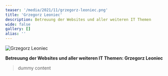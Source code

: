 ```yaml
---
teaser: '/media/2021/11/grzegorz-leoniec.png'
title: 'Grzegorz Leoniec'
description: Betreuung der Websites und aller weiteren IT Themen
wide: false
gallery: []
alias: ''
---
```


![Grzegorz Leoniec](/media/2021/11/grzegorz-leoniec.png "Grzegorz Leoniec")

**Betreuung der Websites und aller weiteren IT Themen: Grzegorz Leoniec**

> dummy content
